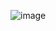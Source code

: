 ![image](https://github.com/VlctM/Webowe-godzinowki/assets/76739610/5d5acb1c-c31e-4dab-9a3a-087819ada2af)
